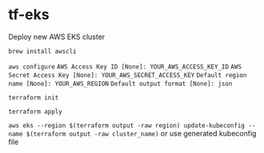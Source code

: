 # tf-eks
Deploy new AWS EKS cluster

```brew install awscli```

```aws configure```
```AWS Access Key ID [None]: YOUR_AWS_ACCESS_KEY_ID```
```AWS Secret Access Key [None]: YOUR_AWS_SECRET_ACCESS_KEY```
```Default region name [None]: YOUR_AWS_REGION```
```Default output format [None]: json```


```terraform init```

```terraform apply```

```aws eks --region $(terraform output -raw region) update-kubeconfig --name $(terraform output -raw cluster_name)``` or use generated kubeconfig file
